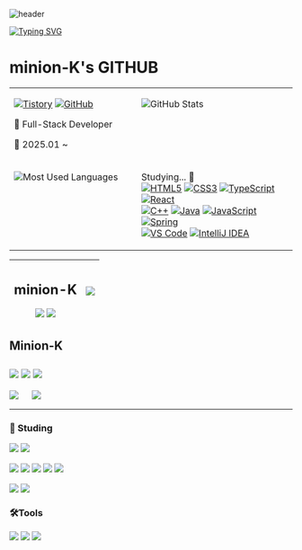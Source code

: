 ![header](https://capsule-render.vercel.app/api?type=speech&color=gradient&customColorList=15&height=200&section=header&text=Minion's%20Github&fontSize=50&animation=twinkling&fontAlign=71&fontAlignY=40)

[![Typing SVG](https://readme-typing-svg.demolab.com?font=Fira+Code&weight=500&pause=1000&color=F7789B&vCenter=true&width=435&lines=Welcome+Minion's+Github!%E2%AD%90)](https://git.io/typing-svg)

# minion-K's GITHUB

<table>
<tr>
  <td valign="top" width="45%">
  
  <!-- 좌측 영역: 뱃지 + 간단한 텍스트 -->
  [![Tistory](https://img.shields.io/badge/tistory-eb531f?style=for-the-badge&logo=tistory&logoColor=white)](https://minion-g.tistory.com/)
  [![GitHub](https://img.shields.io/badge/github-%23181717.svg?style=for-the-badge&logo=github&logoColor=white)](https://github.com/minion-K)

  <p>🌱 Full-Stack Developer</p>
  <p>📅 2025.01 ~</p>
  
  </td>
  
  <td valign="top" width="55%">
  
  <!-- 우측 영역: GitHub Stats -->
  ![GitHub Stats](https://github-readme-stats.vercel.app/api?username=minion-K&show_icons=true&theme=default&hide_border=true)

  </td>
</tr>
<tr>
  <td valign="top" width="45%">
  
  <!-- 좌측 하단: Most Used Languages -->
  ![Most Used Languages](https://github-readme-stats.vercel.app/api/top-langs/?username=minion-K&hide_border=true&layout=compact&theme=default)
  
  </td>
  <td valign="top" width="55%">

  <!-- 우측 하단: 뱃지들 -->
  Studying... 📝<br>
  [![HTML5](https://img.shields.io/badge/HTML5-E34F26?style=for-the-badge&logo=html5&logoColor=white)]()
  [![CSS3](https://img.shields.io/badge/CSS3-1572B6?style=for-the-badge&logo=css3&logoColor=white)]()
  [![TypeScript](https://img.shields.io/badge/TS_TypeScript-3178C6?style=for-the-badge&logo=typescript&logoColor=white)]()
  [![React](https://img.shields.io/badge/React-61DAFB?style=for-the-badge&logo=react&logoColor=black)]()<br>
  [![C++](https://img.shields.io/badge/C++-00599C?style=for-the-badge&logo=c%2B%2B&logoColor=white)]()
  [![Java](https://img.shields.io/badge/Java-007396?style=for-the-badge&logo=java&logoColor=white)]()
  [![JavaScript](https://img.shields.io/badge/JavaScript-F7DF1E?style=for-the-badge&logo=javascript&logoColor=black)]()
  [![Spring](https://img.shields.io/badge/Spring-6DB33F?style=for-the-badge&logo=spring&logoColor=white)]()<br>
  [![VS Code](https://img.shields.io/badge/VisualStudioCode-007ACC?style=for-the-badge&logo=visualstudiocode&logoColor=white)]()
  [![IntelliJ IDEA](https://img.shields.io/badge/IntelliJ-000000?style=for-the-badge&logo=intellijidea&logoColor=white)]()
  
  </td>
</tr>
</table>


|  <h2>minion-K</h2><a href="https://minion-g.tistory.com/"><img src="https://img.shields.io/badge/tistory-eb531f?style=for-the-badge&logo=tistory&logoColor=white"/></a> <a href="https://github.com/minion-K"><img src="https://img.shields.io/badge/github-%23181717.svg?&style=for-the-badge&logo=github&logoColor=white" /></a>|<img src="https://github-readme-stats.vercel.app/api/top-langs/?username=minion-K"/>  |
|-------------|---------------------------------------------------------------------------------------------------------------------------------------------------------------------------------------------------------------------------------------------------------|

<p>
  <h2>Minion-K <br><br> <a href="https://minion-g.tistory.com/"><img src="https://img.shields.io/badge/tistory-eb531f?style=for-the-badge&logo=tistory&logoColor=white"/></a> <a href="https://github.com/minion-K"><img src="https://img.shields.io/badge/github-%23181717.svg?&style=for-the-badge&logo=github&logoColor=white" /></a> <img src="https://github-readme-stats.vercel.app/api/top-langs/?username=minion-K"/> </h2> 
</p>
<p>
  <img src="https://github-readme-stats.vercel.app/api/top-langs/?username=minion-K"/>
  &nbsp;&nbsp;&nbsp;&nbsp;
  <img src="https://github-readme-stats.vercel.app/api?username=minion-K&show_icons=true&theme=radical"/>
</p>

<hr>

### 📖 Studing</h2> 
<img src="https://img.shields.io/badge/java-%23007396.svg?&style=for-the-badge&logo=java&logoColor=white" /> <img src="https://img.shields.io/badge/spring-%236DB33F.svg?&style=for-the-badge&logo=spring&logoColor=white" />
<br>
<br>
<img src="https://img.shields.io/badge/html5-%23E34F26.svg?&style=for-the-badge&logo=html5&logoColor=white" />
<img src="https://img.shields.io/badge/css3-%231572B6.svg?&style=for-the-badge&logo=css3&logoColor=white" />
<img src="https://img.shields.io/badge/javascript-%23F7DF1E.svg?&style=for-the-badge&logo=javascript&logoColor=black" />
<img src="https://img.shields.io/badge/typescript-%233178C6.svg?&style=for-the-badge&logo=typescript&logoColor=white" />
<img src="https://img.shields.io/badge/react-%2361DAFB.svg?&style=for-the-badge&logo=react&logoColor=black" />
<br>
<br>
<img src="https://img.shields.io/badge/mysql-%234479A1.svg?&style=for-the-badge&logo=mysql&logoColor=white" />
<img src="https://img.shields.io/badge/oracle-%23F80000.svg?&style=for-the-badge&logo=oracle&logoColor=white" />
  



### 🛠️Tools
<img src="https://img.shields.io/badge/visual%20studio%20code-%23007ACC.svg?&style=for-the-badge&logo=visual%20studio%20code&logoColor=white" /> <img src="https://img.shields.io/badge/intellij%20idea-%23000000.svg?&style=for-the-badge&logo=intellij%20idea&logoColor=white" />
<img src="https://img.shields.io/badge/github-%23181717.svg?&style=for-the-badge&logo=github&logoColor=white" />

<!--
**minion-K/minion-K** is a ✨ _special_ ✨ repository because its `README.md` (this file) appears on your GitHub profile.

Here are some ideas to get you started:

- 🔭 I’m currently working on ...
- 🌱 I’m currently learning ...
- 👯 I’m looking to collaborate on ...
- 🤔 I’m looking for help with ...
- 💬 Ask me about ...
- 📫 How to reach me: ...
- 😄 Pronouns: ...
- ⚡ Fun fact: ...
-->
